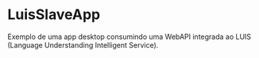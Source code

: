 # LuisSlaveApp
Exemplo de uma app desktop consumindo uma WebAPI integrada ao LUIS (Language Understanding Intelligent Service).
